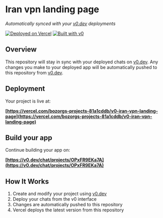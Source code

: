 # Iran vpn landing page

*Automatically synced with your [v0.dev](https://v0.dev) deployments*

[![Deployed on Vercel](https://img.shields.io/badge/Deployed%20on-Vercel-black?style=for-the-badge&logo=vercel)](https://vercel.com/bozorgs-projects-81a1cddb/v0-iran-vpn-landing-page)
[![Built with v0](https://img.shields.io/badge/Built%20with-v0.dev-black?style=for-the-badge)](https://v0.dev/chat/projects/OPxFR9EKa7A)

## Overview

This repository will stay in sync with your deployed chats on [v0.dev](https://v0.dev).
Any changes you make to your deployed app will be automatically pushed to this repository from [v0.dev](https://v0.dev).

## Deployment

Your project is live at:

**[https://vercel.com/bozorgs-projects-81a1cddb/v0-iran-vpn-landing-page](https://vercel.com/bozorgs-projects-81a1cddb/v0-iran-vpn-landing-page)**

## Build your app

Continue building your app on:

**[https://v0.dev/chat/projects/OPxFR9EKa7A](https://v0.dev/chat/projects/OPxFR9EKa7A)**

## How It Works

1. Create and modify your project using [v0.dev](https://v0.dev)
2. Deploy your chats from the v0 interface
3. Changes are automatically pushed to this repository
4. Vercel deploys the latest version from this repository
